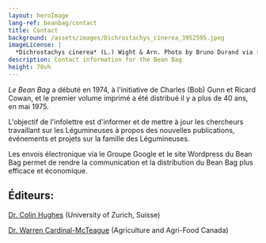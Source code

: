 ```yaml
---
layout: heroImage
lang-ref: beanbag/contact
title: Contact
background: /assets/images/Dichrostachys_cinerea_3952595.jpeg
imageLicense: |
  *Dichrostachys cinerea* (L.) Wight & Arn. Photo by Bruno Durand via [iNaturalist](https://www.gbif.org/occurrence/1898844739)
description: Contact information for the Bean Bag
height: 70vh
---
```


*Le Bean Bag* a débuté en 1974, à l'initiative de Charles (Bob) Gunn et Ricard Cowan, et le premier volume imprimé a été distribué il y a plus de 40 ans, en mai 1975.

L'objectif de l'infolettre est d'informer et de mettre à jour les chercheurs travaillant sur les Légumineuses à propos des nouvelles publications, événements et projets sur la famille des Légumineuses.

Les envois électronique via le Groupe Google et le site Wordpress du Bean Bag permet de rendre la communication et la distribution du Bean Bag plus efficace et économique.

## Éditeurs:

[Dr. Colin Hughes](mailto:colin.hughes@systbot.uzh.ch) (University of Zurich, Suisse)

[Dr. Warren Cardinal-McTeague](mailto:warren.cardinal-mcteague@canada.ca) (Agriculture and Agri-Food Canada)